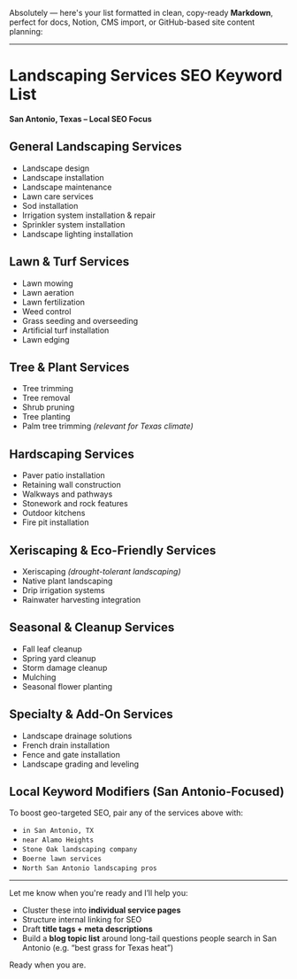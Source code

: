 Absolutely — here's your list formatted in clean, copy-ready **Markdown**, perfect for docs, Notion, CMS import, or GitHub-based site content planning:

---

# Landscaping Services SEO Keyword List  
**San Antonio, Texas – Local SEO Focus**

## General Landscaping Services
- Landscape design  
- Landscape installation  
- Landscape maintenance  
- Lawn care services  
- Sod installation  
- Irrigation system installation & repair  
- Sprinkler system installation  
- Landscape lighting installation  

## Lawn & Turf Services
- Lawn mowing  
- Lawn aeration  
- Lawn fertilization  
- Weed control  
- Grass seeding and overseeding  
- Artificial turf installation  
- Lawn edging  

## Tree & Plant Services
- Tree trimming  
- Tree removal  
- Shrub pruning  
- Tree planting  
- Palm tree trimming *(relevant for Texas climate)*  

## Hardscaping Services
- Paver patio installation  
- Retaining wall construction  
- Walkways and pathways  
- Stonework and rock features  
- Outdoor kitchens  
- Fire pit installation  

## Xeriscaping & Eco-Friendly Services
- Xeriscaping *(drought-tolerant landscaping)*  
- Native plant landscaping  
- Drip irrigation systems  
- Rainwater harvesting integration  

## Seasonal & Cleanup Services
- Fall leaf cleanup  
- Spring yard cleanup  
- Storm damage cleanup  
- Mulching  
- Seasonal flower planting  

## Specialty & Add-On Services
- Landscape drainage solutions  
- French drain installation  
- Fence and gate installation  
- Landscape grading and leveling  

## Local Keyword Modifiers (San Antonio-Focused)
To boost geo-targeted SEO, pair any of the services above with:
- `in San Antonio, TX`  
- `near Alamo Heights`  
- `Stone Oak landscaping company`  
- `Boerne lawn services`  
- `North San Antonio landscaping pros`  

---

Let me know when you're ready and I’ll help you:
- Cluster these into **individual service pages**
- Structure internal linking for SEO
- Draft **title tags + meta descriptions**
- Build a **blog topic list** around long-tail questions people search in San Antonio (e.g. “best grass for Texas heat”)

Ready when you are.
